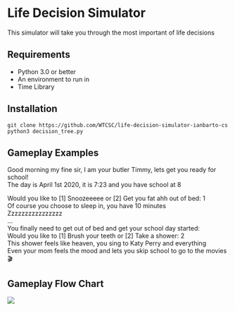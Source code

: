 # Life Decision Simulator
This simulator will take you through the most important of life decisions

## Requirements
* Python 3.0 or better
* An environment to run in
* Time Library

## Installation
``` git clone https://github.com/WTCSC/life-decision-simulator-ianbarto-cs ```  
```python3 decision_tree.py```  

## Gameplay Examples  

Good morning my fine sir, I am your butler Timmy, lets get you ready for school!  
The day is April 1st 2020, it is 7:23 and you have school at 8  
  
Would you like to [1] Snoozeeeee or [2] Get you fat ahh out of bed: 1  
Of course you choose to sleep in, you have 10 minutes  
Zzzzzzzzzzzzzzzz  
...  
You finally need to get out of bed and get your school day started:  
Would you like to [1] Brush your teeth or [2] Take a shower: 2  
This shower feels like heaven, you sing to Katy Perry and everything  
Even your mom feels the mood and lets you skip school to go to the movies 🎬  

## Gameplay Flow Chart

![](Branch.png)  
  